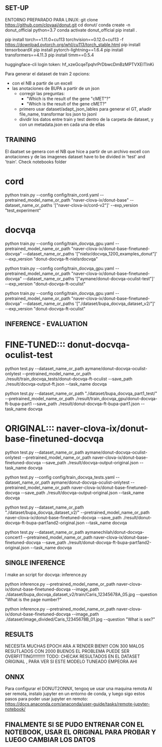 
## SET-UP

ENTORNO PREPARADO PARA LINUX:
git clone https://github.com/clovaai/donut.git
cd donut/
conda create -n donut_official python=3.7
conda activate donut_official
pip install .

pip install torch==1.11.0+cu113 torchvision==0.12.0+cu113 -f https://download.pytorch.org/whl/cu113/torch_stable.html
pip install tensorboardX
pip install pytorch-lightning==1.6.4
pip install transformers==4.11.3
pip install timm==0.5.4


<!-- WINDOWS, NECESARIO REINSTALAR ALGUNOS PAAQUETES:
    pip install pytorch-lightning==1.6.4
    pip install sconf
    pip install timm==0.5.4
    pip install zss
    pip install datasets
    pip install transformers==4.11.3
    pip install sentencepiece
    pip install tensorboard
    pip install torch==1.10.1+cu113 torchvision==0.11.2+cu113 torchaudio==0.10.1+cu113 -f https://download.pytorch.org/whl/cu113/torch_stable.html

    WINDOWS: (añadiendola en variables de entorno)
        PL_TORCH_DISTRIBUTED_BACKEND=gloo -->

huggingface-cli login
    token: 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


Para generar el dataset de train 2 opcions:
- con el NB a partir de un excell
- las anotaciones de BUPA a partir de un json
  - corregir las preguntas:
    - "Which is the result of the gene \"cMET\"?"
    - "Which is the result of the gene cMET?"
  - primero usar dataset/adapt_json_lables para generar el GT, añadir file_name, transformar los json to jsonl
  - dividir los datos entre train y test dentro de la carpeta de dataset, y con un metadata.json en cada una de ellas




## TRAINING
El daatset se genera con el NB que hice a partir de un archivo excell con anotaciones y de las imagenes
dataset have to be divided in 'test' and 'train'. Check notebooks folder

# cord
python train.py --config config/train_cord.yaml --pretrained_model_name_or_path "naver-clova-ix/donut-base" --dataset_name_or_paths '["naver-clova-ix/cord-v2"]' --exp_version "test_experiment" 

# docvqa
<!-- python train.py --config config/train_docvqa.yaml --pretrained_model_name_or_path "naver-clova-ix/donut-base-finetuned-docvqa" --dataset_name_or_paths '["nielsr/docvqa_1200_examples_donut"]' --exp_version "donut-docvqa-ft-nielsrdocvqa"  -->
python train.py --config config/train_docvqa_gpu.yaml --pretrained_model_name_or_path "naver-clova-ix/donut-base-finetuned-docvqa" --dataset_name_or_paths '["nielsr/docvqa_1200_examples_donut"]' --exp_version "donut-docvqa-ft-nielsrdocvqa" 

python train.py --config config/train_docvqa_gpu.yaml --pretrained_model_name_or_path "naver-clova-ix/donut-base-finetuned-docvqa" --dataset_name_or_paths '["aymane/donut-docvqa-oculist-test"]' --exp_version "donut-docvqa-ft-oculist" 

python train.py --config config/train_docvqa_gpu.yaml --pretrained_model_name_or_path "naver-clova-ix/donut-base-finetuned-docvqa" --dataset_name_or_paths '["./dataset/bupa_docvqa_dataset_v2/"]' --exp_version "donut-docvqa-ft-oculist" 



## INFERENCE - EVALUATION

# FINE-TUNED::: donut-docvqa-oculist-test
python test.py --dataset_name_or_path aymane/donut-docvqa-oculist-onlytest --pretrained_model_name_or_path ./result/train_docvqa_tests/donut-docvqa-ft-oculist --save_path ./result/docvqa-output-ft.json --task_name docvqa

python test.py --dataset_name_or_path "./dataset/bupa_docvqa_part1_test/" --pretrained_model_name_or_path ./result/train_docvqa_gpu/donut-docvqa-ft-bupa-part1 --save_path ./result/donut-docvqa-ft-bupa-part1.json --task_name docvqa


# ORIGINAL::: naver-clova-ix/donut-base-finetuned-docvqa
python test.py --dataset_name_or_path aymane/donut-docvqa-oculist-onlytest --pretrained_model_name_or_path naver-clova-ix/donut-base-finetuned-docvqa --save_path ./result/docvqa-output-original.json --task_name docvqa

python test.py --config config/train_docvqa_tests.yaml --dataset_name_or_path aymane/donut-docvqa-oculist-onlytest --pretrained_model_name_or_path naver-clova-ix/donut-base-finetuned-docvqa --save_path ./result/docvqa-output-original.json --task_name docvqa

python test.py --dataset_name_or_path "./dataset/bupa_docvqa_dataset_v2/" --pretrained_model_name_or_path naver-clova-ix/donut-base-finetuned-docvqa --save_path ./result/donut-docvqa-ft-bupa-part1and2-original.json --task_name docvqa


python test.py --dataset_name_or_path aymanechilah/donut-docvqa-concert1 --pretrained_model_name_or_path naver-clova-ix/donut-base-finetuned-docvqa --save_path ./result/donut-docvqa-ft-bupa-part1and2-original.json --task_name docvqa


## SINGLE INFERENCE
I make an script for docvqa: inference.py

python inference.py --pretrained_model_name_or_path naver-clova-ix/donut-base-finetuned-docvqa --image_path ./dataset/bupa_docvqa_dataset_v2/train/Caris_12345678A_05.jpg --question "What is the page number?"

python inference.py --pretrained_model_name_or_path naver-clova-ix/donut-base-finetuned-docvqa --image_path ./dataset/image_divided/Caris_12345678B_01.jpg --question "What is sex?"

## RESULTS 

NECESITA MUCHAS EPOCH ARA A`RENDER BIEN!!! CON 300 MALOS RESUTLADOS CON 2000 BUENOS
EL PROBLEMA PUEDE SER OVERFITTING!!!!!!!!!!
TODO: CHECAK RESULTADOS EN EL DATASET ORIGINAL , PARA VER SI ESTE MODELO TUNEADO EMPEORA AHI



## ONNX
Para configurar el DONUT2ONNX, tengoq ue usar una maquina remota
Al ser remota, instalo jupyter en un entorno de conda, y luego sigo estos pasos para poder usar jupyter en remoto:
https://docs.anaconda.com/anaconda/user-guide/tasks/remote-jupyter-notebook/ 


## FINALMENTE SI SE PUDO ENTRENAR CON EL NOTEBOOK, USAR EL ORIGINAL PARA PROBAR Y LUEGO CAMBIAR LOS DATOS